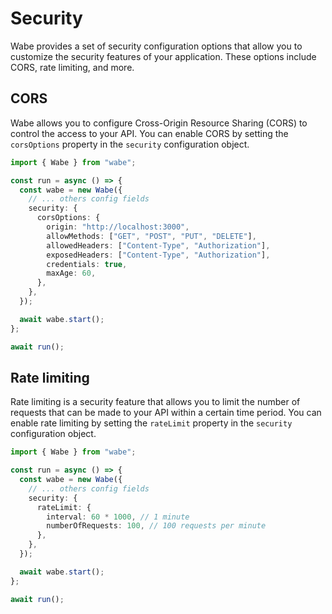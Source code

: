 # Security

Wabe provides a set of security configuration options that allow you to customize the security features of your application. These options include CORS, rate limiting, and more.

## CORS

Wabe allows you to configure Cross-Origin Resource Sharing (CORS) to control the access to your API. You can enable CORS by setting the `corsOptions` property in the `security` configuration object.

```ts
import { Wabe } from "wabe";

const run = async () => {
  const wabe = new Wabe({
    // ... others config fields
    security: {
      corsOptions: {
        origin: "http://localhost:3000",
        allowMethods: ["GET", "POST", "PUT", "DELETE"],
        allowedHeaders: ["Content-Type", "Authorization"],
        exposedHeaders: ["Content-Type", "Authorization"],
        credentials: true,
        maxAge: 60,
      },
    },
  });

  await wabe.start();
};

await run();
```

## Rate limiting

Rate limiting is a security feature that allows you to limit the number of requests that can be made to your API within a certain time period. You can enable rate limiting by setting the `rateLimit` property in the `security` configuration object.

```ts
import { Wabe } from "wabe";

const run = async () => {
  const wabe = new Wabe({
    // ... others config fields
    security: {
      rateLimit: {
        interval: 60 * 1000, // 1 minute
        numberOfRequests: 100, // 100 requests per minute
      },
    },
  });

  await wabe.start();
};

await run();
```
